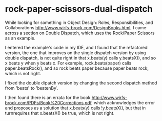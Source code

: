 # rock-paper-scissors-dual-dispatch

While looking for something in Object Design: Roles, Responsibilities, and Collaborations 
http://www.wirfs-brock.com/DesignBooks.html, I came across a section on Double Dispatch, 
which uses the Rock/Paper Scissors as an example.

I entered the example's code in my IDE, and I found that the refactored version, the one 
that improves on the single dispatch version by using double dispatch, is not quite right
in that x.beats(y) calls y.beatsX(), and so x beats y when y beats x. For example,
rock.beats(paper) calls paper.beatsRock(), and so rock beats paper because paper beats rock,
which is not right.

I fixed the double dipatch version by changing the second dispatch method from 'beats' to
'beatenBy'.

I then found there is an errata for the book http://www.wirfs-brock.com/PDFs/Book%20Corrections.pdf, 
which acknowledges the error and proposes as a solution that x.beats(y) calls !y.beatsX(), but 
that in turnrequires that x.beatsX() be true, which is not right.
